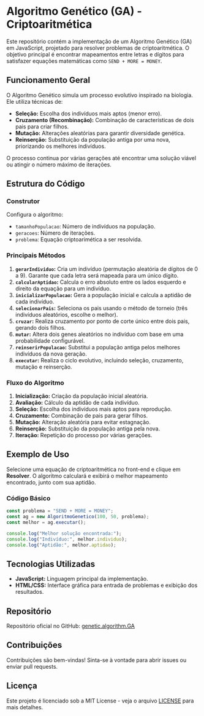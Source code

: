 
# Algoritmo Genético (GA) - Criptoaritmética

Este repositório contém a implementação de um Algoritmo Genético (GA) em JavaScript, projetado para resolver problemas de criptoaritmética. O objetivo principal é encontrar mapeamentos entre letras e dígitos para satisfazer equações matemáticas como `SEND + MORE = MONEY`.

## Funcionamento Geral

O Algoritmo Genético simula um processo evolutivo inspirado na biologia. Ele utiliza técnicas de:
- **Seleção:** Escolha dos indivíduos mais aptos (menor erro).
- **Cruzamento (Recombinação):** Combinação de características de dois pais para criar filhos.
- **Mutação:** Alterações aleatórias para garantir diversidade genética.
- **Reinserção:** Substituição da população antiga por uma nova, priorizando os melhores indivíduos.

O processo continua por várias gerações até encontrar uma solução viável ou atingir o número máximo de iterações.

## Estrutura do Código

### Construtor
Configura o algoritmo:
- `tamanhoPopulacao`: Número de indivíduos na população.
- `geracoes`: Número de iterações.
- `problema`: Equação criptoarimética a ser resolvida.

### Principais Métodos

1. **`gerarIndividuo`:** Cria um indivíduo (permutação aleatória de dígitos de 0 a 9). Garante que cada letra será mapeada para um único dígito.
2. **`calcularAptidao`:** Calcula o erro absoluto entre os lados esquerdo e direito da equação para um indivíduo.
3. **`inicializarPopulacao`:** Gera a população inicial e calcula a aptidão de cada indivíduo.
4. **`selecionarPais`:** Seleciona os pais usando o método de torneio (três indivíduos aleatórios, escolhe o melhor).
5. **`cruzar`:** Realiza cruzamento por ponto de corte único entre dois pais, gerando dois filhos.
6. **`mutar`:** Altera dois genes aleatórios no indivíduo com base em uma probabilidade configurável.
7. **`reinserirPopulacao`:** Substitui a população antiga pelos melhores indivíduos da nova geração.
8. **`executar`:** Realiza o ciclo evolutivo, incluindo seleção, cruzamento, mutação e reinserção.

### Fluxo do Algoritmo

1. **Inicialização:** Criação da população inicial aleatória.
2. **Avaliação:** Cálculo da aptidão de cada indivíduo.
3. **Seleção:** Escolha dos indivíduos mais aptos para reprodução.
4. **Cruzamento:** Combinação de pais para gerar filhos.
5. **Mutação:** Alteração aleatória para evitar estagnação.
6. **Reinserção:** Substituição da população antiga pela nova.
7. **Iteração:** Repetição do processo por várias gerações.

## Exemplo de Uso

Selecione uma equação de criptoaritmética no front-end e clique em **Resolver**. O algoritmo calculará e exibirá o melhor mapeamento encontrado, junto com sua aptidão.

### Código Básico
```javascript
const problema = "SEND + MORE = MONEY";
const ag = new AlgoritmoGenetico(100, 50, problema);
const melhor = ag.executar();

console.log("Melhor solução encontrada:");
console.log("Indivíduo:", melhor.individuo);
console.log("Aptidão:", melhor.aptidao);
```

## Tecnologias Utilizadas

- **JavaScript:** Linguagem principal da implementação.
- **HTML/CSS:** Interface gráfica para entrada de problemas e exibição dos resultados.

## Repositório

Repositório oficial no GitHub: [genetic.algorithm.GA](https://github.com/Phillipe17Macedo/genetic.algorithm.GA.git)

## Contribuições

Contribuições são bem-vindas! Sinta-se à vontade para abrir issues ou enviar pull requests.

## Licença

Este projeto é licenciado sob a MIT License - veja o arquivo [LICENSE](LICENSE) para mais detalhes.
